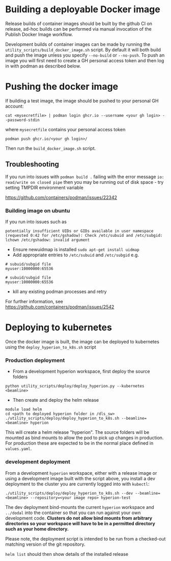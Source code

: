 Building a deployable Docker image
====

Release builds of container images should be built by the github CI on release, ad-hoc builds can be performed via 
manual invocation of the Publish Docker Image workflow.

Development builds of container images can be made by running the `utility_scripts/build_docker_image.sh` script.
By default it will both build and push the image unless you specify `--no-build` or `--no-push`. To push an image you 
will first need to create a GH personal 
access token and then log in with podman as described below.

Pushing the docker image
===

If building a test image, the image should be pushed to your personal GH account:

`cat <mysecretfile> | podman login ghcr.io --username <your gh login> --password-stdin`

where `mysecretfile` contains your personal access token
 
`podman push ghcr.io/<your gh login>/`

Then run the `build_docker_image.sh` script.

## Troubleshooting

If you run into issues with `podman build .` failing with the error message
`io: read/write on closed pipe` then you may be running out of disk space - try setting TMPDIR environment variable

https://github.com/containers/podman/issues/22342

### Building image on ubuntu

If you run into issues such as 
```commandline
potentially insufficient UIDs or GIDs available in user namespace (requested 0:42 for /etc/gshadow): Check /etc/subuid and /etc/subgid: lchown /etc/gshadow: invalid argument
```

* Ensure newuidmap is installed
`sudo apt-get install uidmap`
* Add appropriate entries to `/etc/subuid` and `/etc/subgid`
e.g.
```
# subuid/subgid file
myuser:10000000:65536

# subuid/subgid file
myuser:10000000:65536
```
* kill any existing podman processes and retry

For further information, see https://github.com/containers/podman/issues/2542


Deploying to kubernetes
===

Once the docker image is built, the image can be deployed to kubernetes using the `deploy_hyperion_to_k8s.sh` script

### Production deployment

* From a development hyperion workspace, first deploy the source folders
```commandline
python utility_scripts/deploy/deploy_hyperion.py --kubernetes <beamline>
```

* Then create and deploy the helm release
```commandline
module load helm
cd <path to deployed hyperion folder in /dls_sw>
./utility_scripts/deploy/deploy_hyperion_to_k8s.sh --beamline=<beamline> hyperion
```

This will create a helm release "hyperion". The source folders will be mounted as 
bind mounts to allow the pod to pick up changes in production. For production these are expected to be in the normal 
place defined in `values.yaml`.

### development deployment


From a development `hyperion` workspace, either with a release image or using a development image built with the script 
above, you install a dev deployment to the cluster you are currently logged into with `kubectl`:

```commandline
./utility_scripts/deploy/deploy_hyperion_to_k8s.sh --dev --beamline=<beamline> --repository=<your image repo> hyperion-test
```

The dev deployment bind-mounts the current `hyperion` workspace and `../dodal` into the container so that you can 
run against your own development code. **Clusters do not allow bind mounts from arbitrary directories so 
your workspace will have to be in a permitted directory such as your home directory.**

Please note, the deployment script is intended to be run from a checked-out matching version of the git repository.

`helm list` should then show details of the installed release 
